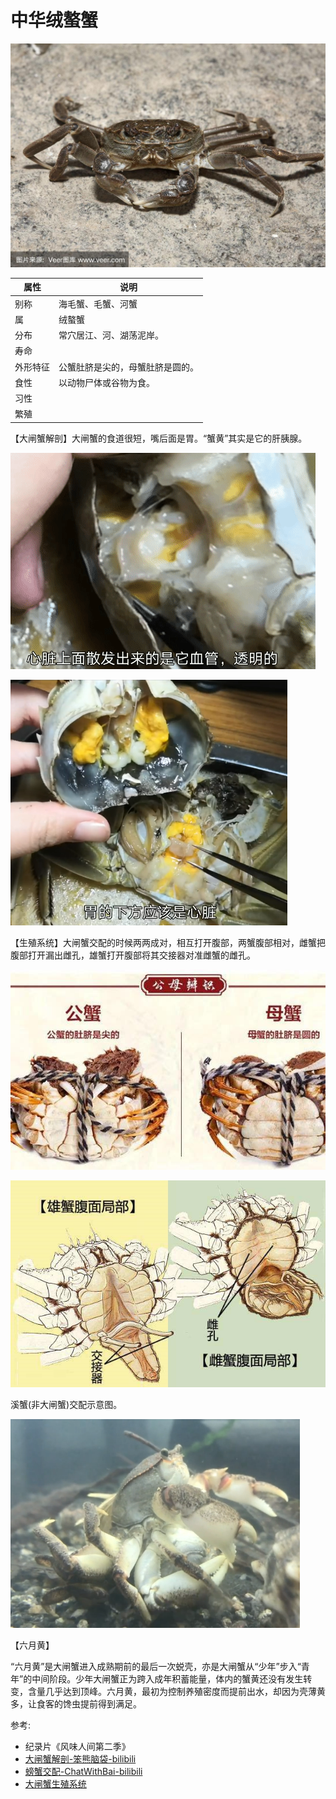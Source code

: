 # 中华绒螯蟹

![](01.jpeg)

|属性|说明|
| ---- | ---- |
| 别称| 海毛蟹、毛蟹、河蟹|
| 属| 绒螯蟹|
| 分布| 常穴居江、河、湖荡泥岸。|
| 寿命||
| 外形特征| 公蟹肚脐是尖的，母蟹肚脐是圆的。|
| 食性| 以动物尸体或谷物为食。|
| 习性||
| 繁殖||

【大闸蟹解剖】大闸蟹的食道很短，嘴后面是胃。“蟹黄”其实是它的肝胰腺。

![](01.gif)

![](02.png)

【生殖系统】大闸蟹交配的时候两两成对，相互打开腹部，两蟹腹部相对，雌蟹把腹部打开漏出雌孔，雄蟹打开腹部将其交接器对准雌蟹的雌孔。

![](03.jpeg)

![](04.jpeg)

溪蟹(非大闸蟹)交配示意图。

![](05.png)

【六月黄】

“六月黄”是大闸蟹进入成熟期前的最后一次蜕壳，亦是大闸蟹从“少年”步入“青年”的中间阶段。少年大闸蟹正为跨入成年积蓄能量，体内的蟹黄还没有发生转变，含量几乎达到顶峰。六月黄，最初为控制养殖密度而提前出水，却因为壳薄黄多，让食客的馋虫提前得到满足。

参考:

- 纪录片《风味人间第二季》
- [大闸蟹解剖-笨熊脑袋-bilibili](https://www.bilibili.com/video/BV1kP4y1b7FW/?spm_id_from=333.337.search-card.all.click&vd_source=741bff59809f9e15c309ef97c7d7c960)
- [螃蟹交配-ChatWithBai-bilibili](https://www.bilibili.com/video/BV1NE411b7A3/?spm_id_from=333.337.search-card.all.click&vd_source=741bff59809f9e15c309ef97c7d7c960)
- [大闸蟹生殖系统](https://www.sohu.com/a/328537804_120153979)
